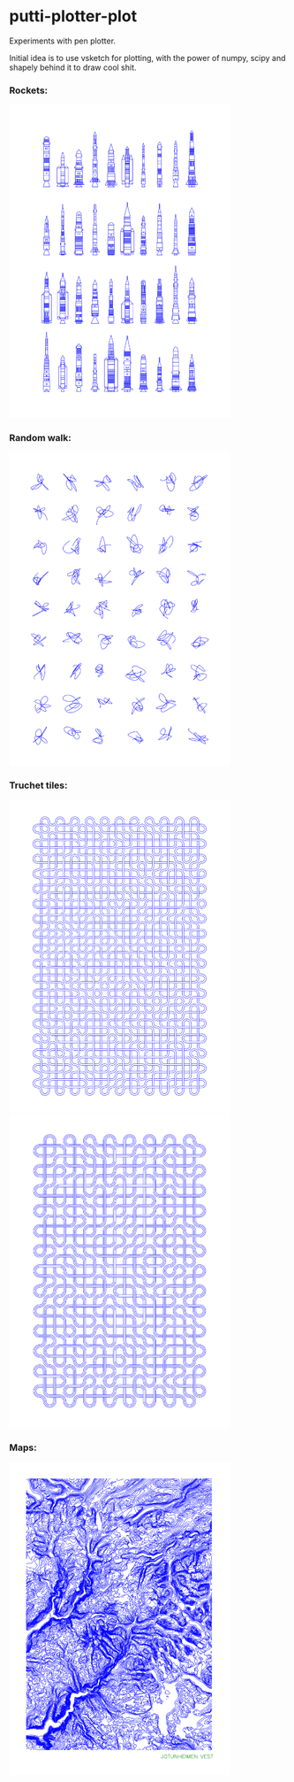 # putti-plotter-plot
Experiments with pen plotter.

Initial idea is to use vsketch for plotting, with the power of numpy, scipy and shapely behind it to draw cool shit.

### Rockets:
<img src="rocket/output/rocket_liked_20.svg" width="400"/>

### Random walk:
<img src="walk/output/walk_liked_7.svg" width="400"/>

### Truchet tiles:
<img src="truchet/output/truchet_liked_3.svg" width="400"/>
<img src="truchet/output/truchet_liked_6.svg" width="400"/>

### Maps:
<img src="map/output/map_jhv.svg" width="400"/>
